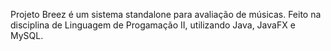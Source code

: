 Projeto Breez é um sistema standalone para avaliação de músicas. Feito na disciplina de Linguagem de Progamação II, utilizando Java, JavaFX e MySQL.
